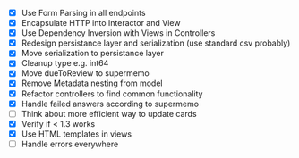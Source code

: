 * [x] Use Form Parsing in all endpoints
* [x] Encapsulate HTTP into Interactor and View
* [x] Use Dependency Inversion with Views in Controllers
* [x] Redesign persistance layer and serialization (use standard csv probably)
* [x] Move serialization to persistance layer
* [x] Cleanup type e.g. int64
* [x] Move dueToReview to supermemo
* [x] Remove Metadata nesting from model
* [x] Refactor controllers to find common functionality
* [x] Handle failed answers according to supermemo
* [ ] Think about more efficient way to update cards
* [x] Verify if < 1.3 works
* [x] Use HTML templates in views
* [ ] Handle errors everywhere